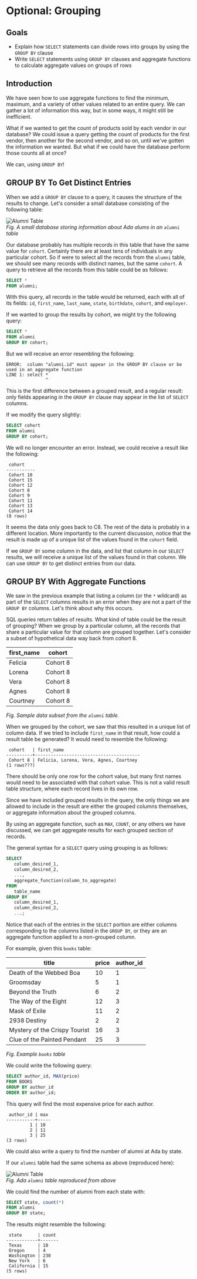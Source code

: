 # Optional: Grouping

## Goals

- Explain how `SELECT` statements can divide rows into groups by using the `GROUP BY` clause
- Write `SELECT` statements using `GROUP BY` clauses and aggregate functions to calculate aggregate values on groups of rows

## Introduction

We have seen how to use aggregate functions to find the minimum, maximum, and a variety of other values related to an entire query. We can gather a lot of information this way, but in some ways, it might still be inefficient.

What if we wanted to get the count of products sold by each vendor in our database? We could issue a query getting the count of products for the first vendor, then another for the second vendor, and so on, until we've gotten the information we wanted. But what if we could have the database perform those counts all at once?

We can, using `GROUP BY`!

## GROUP BY To Get Distinct Entries

When we add a `GROUP BY` clause to a query, it causes the structure of the results to change. Let's consider a small database consisting of the following table:

![Alumni Table](../assets/more-selecting-in-sql_grouping_alumni-table.svg)  
_Fig. A small database storing information about Ada alums in an `alumni` table_

Our database probably has multiple records in this table that have the same value for `cohort`. Certainly there are at least tens of individuals in any particular cohort. So if were to select all the records from the `alumni` table, we should see many records with distinct names, but the same `cohort`. A query to retrieve all the records from this table could be as follows:

```sql
SELECT *
FROM alumni;
```

With this query, all records in the table would be returned, each with all of its fields: `id`, `first_name`, `last_name`, `state`, `birthdate`, `cohort`, and `employer`.

If we wanted to group the results by cohort, we might try the following query:

```sql
SELECT *
FROM alumni
GROUP BY cohort;
```

But we will receive an error resembling the following:

```
ERROR:  column "alumni.id" must appear in the GROUP BY clause or be used in an aggregate function
LINE 1: select *
               ^
```

This is the first difference between a grouped result, and a regular result: only fields appearing in the `GROUP BY` clause may appear in the list of `SELECT` columns.

If we modify the query slightly:

```sql
SELECT cohort
FROM alumni
GROUP BY cohort;
```

We will no longer encounter an error. Instead, we could receive a result like the following:

```
 cohort
-----------
 Cohort 10
 Cohort 15
 Cohort 12
 Cohort 8
 Cohort 9
 Cohort 11
 Cohort 13
 Cohort 14
(8 rows)
```

It seems the data only goes back to C8. The rest of the data is probably in a different location. More importantly to the current discussion, notice that the result is made up of a unique list of the values found in the `cohort` field.

If we `GROUP BY` some column in the data, and list that column in our `SELECT` results, we will receive a unique list of the values found in that column. We can use `GROUP BY` to get distinct entries from our data.

## GROUP BY With Aggregate Functions

We saw in the previous example that listing a column (or the `*` wildcard) as part of the `SELECT` columns results in an error when they are not a part of the `GROUP BY` columns. Let's think about why this occurs.

SQL queries return tables of results. What kind of table could be the result of grouping? When we group by a particular column, all the records that share a particular value for that column are grouped together. Let's consider a subset of hypothetical data way back from cohort 8.

| first_name | cohort   |
| ---------- | -------- |
| Felicia    | Cohort 8 |
| Lorena     | Cohort 8 |
| Vera       | Cohort 8 |
| Agnes      | Cohort 8 |
| Courtney   | Cohort 8 |

_Fig. Sample data subset from the `alumni` table._

When we grouped by the cohort, we saw that this resulted in a unique list of column data. If we tried to include `first_name` in that result, how could a result table be generated? It would need to resemble the following:

```
 cohort   | first_name
----------+----------------------------------------
 Cohort 8 | Felicia, Lorena, Vera, Agnes, Courtney
(1 rows???)
```

There should be only one row for the cohort value, but many first names would need to be associated with that cohort value. This is not a valid result table structure, where each record lives in its own row.

Since we have included grouped results in the query, the only things we are allowed to include in the result are either the grouped columns themselves, or aggregate information about the grouped columns.

By using an aggregate function, such as `MAX`, `COUNT`, or any others we have discussed, we can get aggregate results for each grouped section of records.

The general syntax for a `SELECT` query using grouping is as follows:

```sql
SELECT
   column_desired_1,
   column_desired_2,
   ...,
   aggregate_function(column_to_aggregate)
FROM
   table_name
GROUP BY
   column_desired_1,
   column_desired_2,
   ...;
```

Notice that each of the entries in the `SELECT` portion are either columns corresponding to the columns listed in the `GROUP BY`, or they are an aggregate function applied to a non-grouped column.

For example, given this `books` table:

| title                         | price | author_id |
| ----------------------------- | ----- | --------- |
| Death of the Webbed Boa       | 10    | 1         |
| Groomsday                     | 5     | 1         |
| Beyond the Truth              | 6     | 2         |
| The Way of the Eight          | 12    | 3         |
| Mask of Exile                 | 11    | 2         |
| 2938 Destiny                  | 2     | 2         |
| Mystery of the Crispy Tourist | 16    | 3         |
| Clue of the Painted Pendant   | 25    | 3         |

_Fig. Example `books` table_

We could write the following query:

```sql
SELECT author_id, MAX(price)
FROM BOOKS
GROUP BY author_id
ORDER BY author_id;
```

This query will find the most expensive price for each author.

```
 author_id | max
-----------+-----
         1 | 10
         2 | 11
         3 | 25
(3 rows)
```

We could also write a query to find the number of alumni at Ada by state.

If our `alumni` table had the same schema as above (reproduced here):

![Alumni Table](../assets/more-selecting-in-sql_grouping_alumni-table.svg)  
_Fig. Ada `alumni` table reproduced from above_

We could find the number of alumni from each state with:

```sql
SELECT state, count(*)
FROM alumni
GROUP BY state;
```

The results might resemble the following:

```
 state      | count
------------+-------
 Texas      | 10
 Oregon     | 4
 Washington | 230
 New York   | 6
 California | 15
(5 rows)
```

<!-- ## Check for Understanding -->

<!-- Question on SELECTING distinct Column entries -->

<!-- SQL Question to SELECT the most recent birthdate by cohort -->
